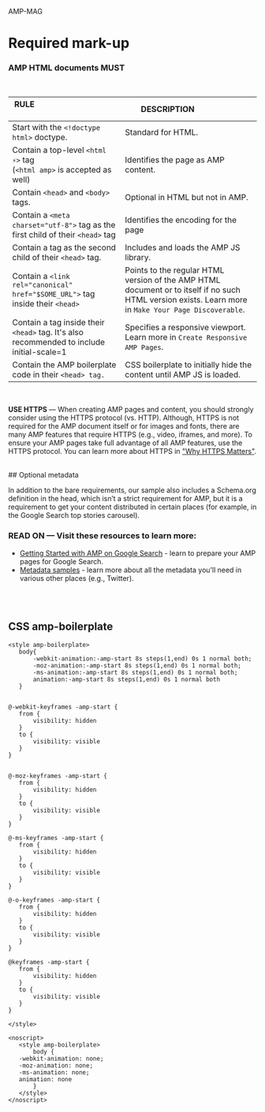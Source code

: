 AMP-MAG
# Required mark-up
### AMP HTML documents MUST  

<br />


|RULE                                                     	                      | DESCRIPTION                     	|
|-------------------------------------------------------------------------------------|----------------------------------------	|
| Start with the `<!doctype html>` doctype.                                             |  Standard for HTML.  	                | 
| Contain a top-level `<html ⚡>` tag <br>(`<html amp>` is accepted as well)            |  Identifies the page as AMP content.    |
| Contain `<head>` and `<body>` tags.                                                     | Optional in HTML but not in AMP.        |
| Contain a `<meta charset="utf-8">` tag as the first child of their `<head>` tag    | Identifies the encoding for the page    |
| Contain a  <script async src="https://cdn.ampproject.org/v0.js"> </script> tag as the second child of their `<head>` tag.   | Includes and loads the AMP JS library.    |
| Contain a `<link rel="canonical" href="$SOME_URL">` tag inside their `<head>`  | Points to the regular HTML version of the AMP HTML document or to itself if no such HTML version exists. Learn more in `Make Your Page Discoverable`.|
| Contain a <meta name="viewport" content="width=device-width,minimum-scale=1"> tag inside their `<head>` tag. It's also recommended to include initial-scale=1 | Specifies a responsive viewport. Learn more in `Create Responsive AMP Pages`.|
| Contain the AMP boilerplate code in their `<head> tag.`  |  CSS boilerplate to initially hide the content until AMP JS is loaded. | 
  
<br />  

**USE HTTPS** — When creating AMP pages and content, you should strongly consider using the HTTPS protocol (vs. HTTP). Although, HTTPS is not required for the AMP document itself or for images and fonts, there are many AMP features that require HTTPS (e.g., video, iframes, and more). To ensure your AMP pages take full advantage of all AMP features, use the HTTPS protocol. You can learn more about HTTPS in ["Why HTTPS Matters"](https://developers.google.com/web/fundamentals/security/encrypt-in-transit/why-https).  

<br />  
## Optional metadata  

In addition to the bare requirements, our sample also includes a Schema.org definition in the head, which isn’t a strict requirement for AMP, but it is a requirement to get your content distributed in certain places (for example, in the Google Search top stories carousel).

### READ ON — Visit these resources to learn more:  

* [Getting Started with AMP on Google Search](https://developers.google.com/search/docs/guides/enhance-amp) - learn to prepare your AMP pages for Google Search.
* [Metadata samples](https://github.com/ampproject/amphtml/tree/master/examples/metadata-examples) - learn more about all the metadata you’ll need in various other places (e.g., Twitter).  

<br /><br />


## CSS amp-boilerplate  

 ``` 
 <style amp-boilerplate>
 	body{
	    -webkit-animation:-amp-start 8s steps(1,end) 0s 1 normal both;
	    -moz-animation:-amp-start 8s steps(1,end) 0s 1 normal both;
	    -ms-animation:-amp-start 8s steps(1,end) 0s 1 normal both;
	    animation:-amp-start 8s steps(1,end) 0s 1 normal both
	}


 @-webkit-keyframes -amp-start {
	from {
		visibility: hidden
	}
	to {
		visibility: visible
	}
}


@-moz-keyframes -amp-start {
	from {
		visibility: hidden
	}
	to {
		visibility: visible
	}
}

@-ms-keyframes -amp-start {
	from {
		visibility: hidden
	}
	to {
		visibility: visible
	}
}

@-o-keyframes -amp-start {
	from {
		visibility: hidden
	}
	to {
		visibility: visible
	}
}

@keyframes -amp-start {
	from {
		visibility: hidden
	}
	to {
		visibility: visible
	}
}

</style>

<noscript>
    <style amp-boilerplate>
        body {
	-webkit-animation: none;
	-moz-animation: none;
	-ms-animation: none;
	animation: none
        }
    </style>
</noscript>
```  
<br /><br /><br /><br />

